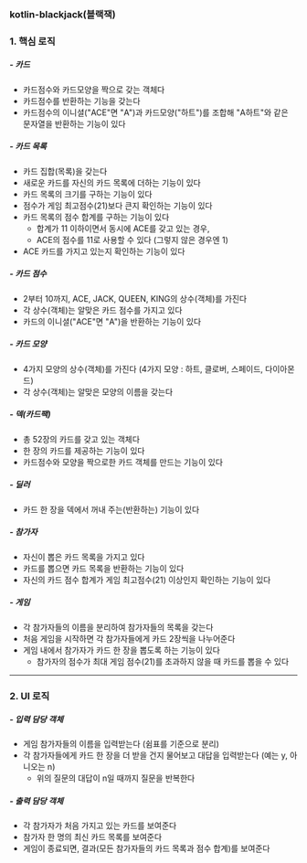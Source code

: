 ### kotlin-blackjack(블랙잭)

### 1. 핵심 로직

##### - 카드
- 카드점수와 카드모양을 짝으로 갖는 객체다
- 카드점수를 반환하는 기능을 갖는다
- 카드점수의 이니셜("ACE"면 "A")과 카드모양("하트")를 조합해 "A하트"와 같은 문자열을 반환하는 기능이 있다

##### - 카드 목록
- 카드 집합(목록)을 갖는다
- 새로운 카드를 자신의 카드 목록에 더하는 기능이 있다
- 카드 목록의 크기를 구하는 기능이 있다
- 점수가 게임 최고점수(21)보다 큰지 확인하는 기능이 있다
- 카드 목록의 점수 합계를 구하는 기능이 있다
    - 합계가 11 이하이면서 동시에 ACE를 갖고 있는 경우,
    - ACE의 점수를 11로 사용할 수 있다 (그렇지 않은 경우엔 1)
- ACE 카드를 가지고 있는지 확인하는 기능이 있다

##### - 카드 점수
- 2부터 10까지, ACE, JACK, QUEEN, KING의 상수(객체)를 가진다
- 각 상수(객체)는 알맞은 카드 점수를 가지고 있다
- 카드의 이니셜("ACE"면 "A")을 반환하는 기능이 있다

##### - 카드 모양
- 4가지 모양의 상수(객체)를 가진다 (4가지 모양 : 하트, 클로버, 스페이드, 다이아몬드)
- 각 상수(객체)는 알맞은 모양의 이름을 갖는다

##### - 덱(카드팩)
- 총 52장의 카드를 갖고 있는 객체다
- 한 장의 카드를 제공하는 기능이 있다
- 카드점수와 모양을 짝으로한 카드 객체를 만드는 기능이 있다

##### - 딜러
- 카드 한 장을 덱에서 꺼내 주는(반환하는) 기능이 있다

##### - 참가자
- 자신이 뽑은 카드 목록을 가지고 있다
- 카드를 뽑으면 카드 목록을 반환하는 기능이 있다
- 자신의 카드 점수 합계가 게임 최고점수(21) 이상인지 확인하는 기능이 있다

##### - 게임
- 각 참가자들의 이름을 분리하여 참가자들의 목록을 갖는다
- 처음 게임을 시작하면 각 참가자들에게 카드 2장씩을 나누어준다
- 게임 내에서 참가자가 카드 한 장을 뽑도록 하는 기능이 있다
    - 참가자의 점수가 최대 게임 점수(21)를 초과하지 않을 때 카드를 뽑을 수 있다

---
### 2. UI 로직

##### - 입력 담당 객체
- 게임 참가자들의 이름을 입력받는다 (쉼표를 기준으로 분리)
- 각 참가자들에게 카드 한 장을 더 받을 건지 물어보고 대답을 입력받는다 (예는 y, 아니오는 n)
    - 위의 질문의 대답이 n일 때까지 질문을 반복한다

##### - 출력 담당 객체
- 각 참가자가 처음 가지고 있는 카드를 보여준다
- 참가자 한 명의 최신 카드 목록를 보여준다
- 게임이 종료되면, 결과(모든 참가자들의 카드 목록과 점수 합계)를 보여준다 

